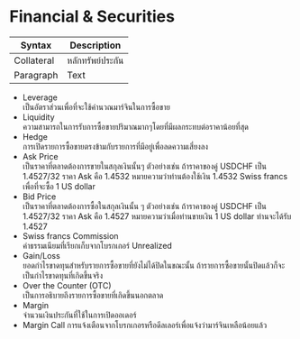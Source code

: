 # Financial & Securities 

| Syntax      | Description |
| ----------- | ----------- |
| Collateral  |หลักทรัพย์ประกัน|
| Paragraph   | Text        |

- Leverage\
เป็นอัตราส่วนเพื่อที่จะใช้คำนวณมาร์จินในการซื้อขาย
- Liquidity\
ความสามารถในการรับการซื้อขายปริมาณมากๆโดยที่มีผลกระทบต่อราคาน้อยที่สุด
- Hedge\
การเปิดรายการซื้อขายตรงข้ามกับรายการที่มีอยู่เพื่อลดความเสี่ยงลง
- Ask Price\
เป็นราคาที่ตลาดต้องการขายในสกุลเงินนั้นๆ ตัวอย่างเช่น ถ้าราคาของคู่ USDCHF เป็น 1.4527/32 ราคา Ask คือ 1.4532 หมายความว่าท่านต้องใช้เงิน 1.4532 Swiss francs เพื่อที่จะซื้อ 1 US dollar
- Bid Price\
เป็นราคาที่ตลาดต้องการซื้อในสกุลเงินนั้น ๆ ตัวอย่างเช่น ถ้าราคาของคู่ USDCHF เป็น 1.4527/32 ราคา Ask คือ 1.4527 หมายความว่าเมื่อท่านขายเงิน 1 US dollar ท่านจะได้รับ 1.4527
- Swiss francs Commission\
ค่าธรรมเนียมที่เรียกเก็บจากโบรกเกอร์ Unrealized
- Gain/Loss\
ยอดกำไรขาดทุนสำหรับรายการซื้อขายที่ยังไม่ได้ปิดในขณะนั้น ถ้ารายการซื้อขายนั้นปิดแล้วก็จะเป็นกำไรขาดทุนที่เกิดขึ้นจริง
- Over the Counter (OTC)\
เป็นการอธิบายถึงรายการซื้อขายที่เกิดขึ้นนอกตลาด
- Margin\
 จำนวนเงินประกันที่ใช้ในการเปิดออเดอร์
- Margin Call
การแจ้งเตือนจากโบรกเกอรหรือดีลเลอร์เพื่อแจ้งว่ามาร์จินเหลือน้อยแล้ว
